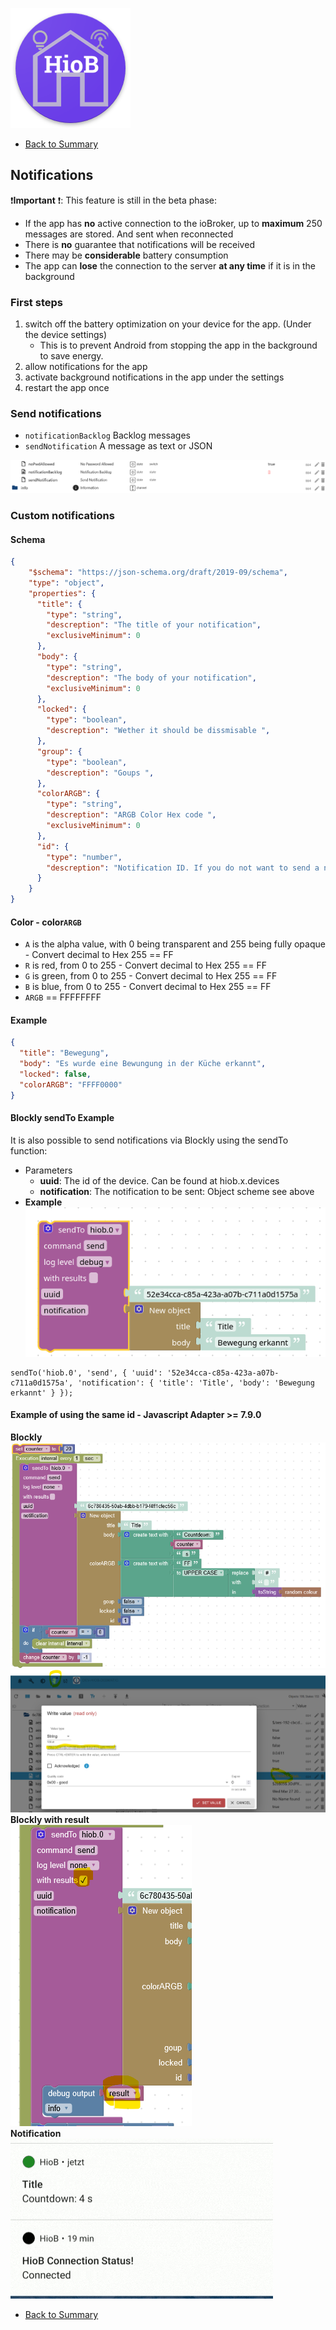 ![Logo](../../admin/hiob.png)

-   [Back to Summary](/docs/en/README.md)

## Notifications

❗**Important** ❗: This feature is still in the beta phase:
- If the app has **no** active connection to the ioBroker, up to **maximum** 250 messages are stored. And sent when reconnected
- There is **no** guarantee that notifications will be received
- There may be **considerable** battery consumption
- The app can **lose** the connection to the server **at any time** if it is in the background

### First steps
1. switch off the battery optimization on your device for the app. (Under the device settings)
    - This is to prevent Android from stopping the app in the background to save energy.
2. allow notifications for the app 
3. activate background notifications in the app under the settings
4. restart the app once

### Send notifications
- `notificationBacklog` Backlog messages
- `sendNotification` A message as text or JSON

![Example](img/notify_state.png)

### Custom notifications
#### Schema

```JSON
{
	"$schema": "https://json-schema.org/draft/2019-09/schema",
    "type": "object",
    "properties": {
      "title": {
      	"type": "string",
        "descreption": "The title of your notification",
        "exclusiveMinimum": 0
      },
      "body": {
      	"type": "string",
        "descreption": "The body of your notification",
        "exclusiveMinimum": 0
      },
      "locked": {
      	"type": "boolean",
        "descreption": "Wether it should be dissmisable ",
      },
      "group": {
      	"type": "boolean",
        "descreption": "Goups ",
      },
      "colorARGB": {
      	"type": "string",
        "descreption": "ARGB Color Hex code ",
        "exclusiveMinimum": 0
      },
      "id": {
      	"type": "number",
        "descreption": "Notification ID. If you do not want to send a new notification, give it the same ID and the old one will be overwritten",
      }
    }
}
```
#### Color - color`ARGB`

- `A` is the alpha value, with 0 being transparent and 255 being fully opaque - Convert decimal to Hex 255 == FF
- `R` is red, from 0 to 255 - Convert decimal to Hex 255 == FF
- `G` is green, from 0 to 255 - Convert decimal to Hex 255 == FF
- `B` is blue, from 0 to 255 - Convert decimal to Hex 255 == FF
- `ARGB` == FFFFFFFF
#### Example
```JSON
{
  "title": "Bewegung",
  "body": "Es wurde eine Bewungung in der Küche erkannt",
  "locked": false,
  "colorARGB": "FFFF0000"
}
```
#### Blockly sendTo Example
It is also possible to send notifications via Blockly using the sendTo function:
- Parameters
  - **uuid**: The id of the device. Can be found at hiob.x.devices
  - **notification**: The notification to be sent: Object scheme see above
- **Example** <br>
![Example](img/sendToExample.png)
```JS
sendTo('hiob.0', 'send', { 'uuid': '52e34cca-c85a-423a-a07b-c711a0d1575a', 'notification': { 'title': 'Title', 'body': 'Bewegung erkannt' } });
```

#### Example of using the same id - Javascript Adapter >= 7.9.0
**Blockly** <br>
![Example](img/notificationBlockly2.png) <br>
![Example](img/notificationID.png) <br>
**Blockly with result** <br>
![Example](img/notificationCallback.png) <br>
**Notification** <br>
![Example](img/notificationIDExample.gif)

-   [Back to Summary](/docs/en/README.md)